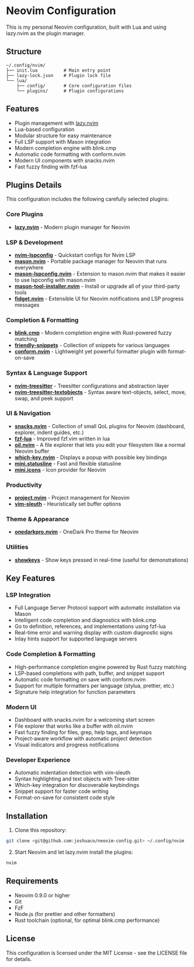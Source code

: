 # Neovim Configuration

This is my personal Neovim configuration, built with Lua and using lazy.nvim as the plugin manager.

## Structure

```
~/.config/nvim/
├── init.lua          # Main entry point
├── lazy-lock.json    # Plugin lock file
└── lua/
    ├── config/       # Core configuration files
    └── plugins/      # Plugin configurations
```

## Features

- Plugin management with [lazy.nvim](https://github.com/folke/lazy.nvim)
- Lua-based configuration
- Modular structure for easy maintenance
- Full LSP support with Mason integration
- Modern completion engine with blink.cmp
- Automatic code formatting with conform.nvim
- Modern UI components with snacks.nvim
- Fast fuzzy finding with fzf-lua

## Plugins Details

This configuration includes the following carefully selected plugins:

### Core Plugins
- **[lazy.nvim](https://github.com/folke/lazy.nvim)** - Modern plugin manager for Neovim

### LSP & Development
- **[nvim-lspconfig](https://github.com/neovim/nvim-lspconfig)** - Quickstart configs for Nvim LSP
- **[mason.nvim](https://github.com/mason-org/mason.nvim)** - Portable package manager for Neovim that runs everywhere
- **[mason-lspconfig.nvim](https://github.com/mason-org/mason-lspconfig.nvim)** - Extension to mason.nvim that makes it easier to use lspconfig with mason.nvim
- **[mason-tool-installer.nvim](https://github.com/WhoIsSethDaniel/mason-tool-installer.nvim)** - Install or upgrade all of your third-party tools
- **[fidget.nvim](https://github.com/j-hui/fidget.nvim)** - Extensible UI for Neovim notifications and LSP progress messages

### Completion & Formatting
- **[blink.cmp](https://github.com/saghen/blink.cmp)** - Modern completion engine with Rust-powered fuzzy matching
- **[friendly-snippets](https://github.com/rafamadriz/friendly-snippets)** - Collection of snippets for various languages
- **[conform.nvim](https://github.com/stevearc/conform.nvim)** - Lightweight yet powerful formatter plugin with format-on-save

### Syntax & Language Support
- **[nvim-treesitter](https://github.com/nvim-treesitter/nvim-treesitter)** - Treesitter configurations and abstraction layer
- **[nvim-treesitter-textobjects](https://github.com/nvim-treesitter/nvim-treesitter-textobjects)** - Syntax aware text-objects, select, move, swap, and peek support

### UI & Navigation
- **[snacks.nvim](https://github.com/folke/snacks.nvim)** - Collection of small QoL plugins for Neovim (dashboard, explorer, indent guides, etc.)
- **[fzf-lua](https://github.com/ibhagwan/fzf-lua)** - Improved fzf.vim written in lua
- **[oil.nvim](https://github.com/stevearc/oil.nvim)** - A file explorer that lets you edit your filesystem like a normal Neovim buffer
- **[which-key.nvim](https://github.com/folke/which-key.nvim)** - Displays a popup with possible key bindings
- **[mini.statusline](https://github.com/echasnovski/mini.statusline)** - Fast and flexible statusline
- **[mini.icons](https://github.com/echasnovski/mini.icons)** - Icon provider for Neovim

### Productivity
- **[project.nvim](https://github.com/ahmedkhalf/project.nvim)** - Project management for Neovim
- **[vim-sleuth](https://github.com/tpope/vim-sleuth)** - Heuristically set buffer options

### Theme & Appearance
- **[onedarkpro.nvim](https://github.com/olimorris/onedarkpro.nvim)** - OneDark Pro theme for Neovim

### Utilities
- **[showkeys](https://github.com/nvzone/showkeys)** - Show keys pressed in real-time (useful for demonstrations)

## Key Features

### LSP Integration
- Full Language Server Protocol support with automatic installation via Mason
- Intelligent code completion and diagnostics with blink.cmp
- Go to definition, references, and implementations using fzf-lua
- Real-time error and warning display with custom diagnostic signs
- Inlay hints support for supported language servers

### Code Completion & Formatting
- High-performance completion engine powered by Rust fuzzy matching
- LSP-based completions with path, buffer, and snippet support
- Automatic code formatting on save with conform.nvim
- Support for multiple formatters per language (stylua, prettier, etc.)
- Signature help integration for function parameters

### Modern UI
- Dashboard with snacks.nvim for a welcoming start screen
- File explorer that works like a buffer with oil.nvim
- Fast fuzzy finding for files, grep, help tags, and keymaps
- Project-aware workflow with automatic project detection
- Visual indicators and progress notifications

### Developer Experience
- Automatic indentation detection with vim-sleuth
- Syntax highlighting and text objects with Tree-sitter
- Which-key integration for discoverable keybindings
- Snippet support for faster code writing
- Format-on-save for consistent code style

## Installation

1. Clone this repository:
```bash
git clone <git@github.com:joshuaco/neovim-config.git> ~/.config/nvim
```

2. Start Neovim and let lazy.nvim install the plugins:
```bash
nvim
```

## Requirements

- Neovim 0.9.0 or higher
- Git
- FzF
- Node.js (for prettier and other formatters)
- Rust toolchain (optional, for optimal blink.cmp performance)

## License

This configuration is licensed under the MIT License - see the LICENSE file for details. 